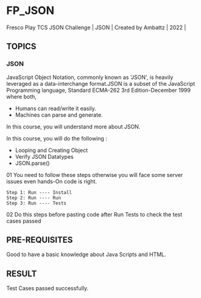 # FP_JSON
Fresco Play TCS JSON Challenge | JSON | Created by Ambattz | 2022 |

## TOPICS
### JSON
JavaScript Object Notation, commonly known as 'JSON', is heavily leveraged as a data-interchange format.JSON is a subset of the JavaScript Programming language, Standard ECMA-262 3rd Edition-December 1999 where both, 

  * Humans can read/write it easily.
  * Machines can parse and generate.
 
In this course, you will understand more about JSON.

In this course, you will do the following :

  * Looping and Creating Object
  * Verify JSON Datatypes
  * JSON.parse()

01 You need to follow these steps otherwise you will face some server issues even hands-On code is right. 

    Step 1: Run ---- Install
    Step 2: Run ---- Run
    Step 3: Run ---- Tests 
    
02 Do this steps before pasting code after Run Tests to check the test cases passed

## PRE-REQUISITES
Good to have a basic knowledge about Java Scripts and HTML.

## RESULT
Test Cases passed successfully.
